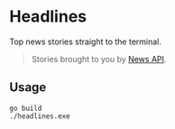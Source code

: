 # Headlines

Top news stories straight to the terminal.

> Stories brought to you by [News API](https://newsapi.org/).

## Usage

```
go build
./headlines.exe
```

